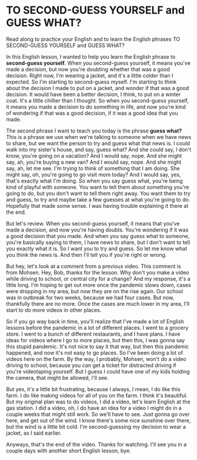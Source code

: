 # TO SECOND-GUESS YOURSELF and GUESS WHAT?

Read along to practice your English and to learn the English phrases TO SECOND-GUESS YOURSELF and GUESS WHAT?

In this English lesson, I wanted to help you learn the English phrase to **second-guess yourself**. When you second-guess yourself, it means you've made a decision, but now you're doubting whether that was a good decision. Right now, I'm wearing a jacket, and it's a little colder than I expected. So I'm starting to second-guess myself. I'm starting to think about the decision I made to put on a jacket, and wonder if that was a good decision. It would have been a better decision, I think, to put on a winter coat. It's a little chillier than I thought. So when you second-guess yourself, it means you made a decision to do something in life, and now you're kind of wondering if that was a good decision, if it was a good idea that you made.

The second phrase I want to teach you today is the phrase **guess what?** This is a phrase we use when we're talking to someone when we have news to share, but we want the person to try and guess what that news is. I could walk into my sister's house, and say, guess what? And she could say, I don't know, you're going on a vacation? And I would say, nope. And she might say, ah, you're buying a new van? And I would say, nope. And she might say, ah, let me see. I'm trying to think of something that I am doing. She might say, oh, you're going to go visit mom today? And I would say, yes, that's exactly what I'm doing. So when you say guess what, you're being kind of playful with someone. You want to tell them about something you're going to do, but you don't want to tell them right away. You want them to try and guess, to try and maybe take a few guesses at what you're going to do. Hopefully that made some sense. I was having trouble explaining it there at the end.

But let's review. When you second-guess yourself, it means that you've made a decision, and now you're having doubts. You're wondering if it was a good decision that you made. And when you say guess what to someone, you're basically saying to them, I have news to share, but I don't want to tell you exactly what it is. So I want you to try and guess. So let me know what you think the news is. And then I'll tell you if you're right or wrong.

But hey, let's look at a comment from a previous video. This comment is from Mohsen. Hey, Bob, thanks for the lesson. Why don't you make a video while driving to school, or central city for a change? And my response, it's a little long. I'm hoping to get out more once the pandemic slows down, cases were dropping in my area, but now they are on the rise again. Our school was in outbreak for two weeks, because we had four cases. But now, thankfully there are no more. Once the cases are much lower in my area, I'll start to do more videos in other places.

So if you go way back in time, you'll realize that I've made a lot of English lessons before the pandemic in a lot of different places. I went to a grocery store. I went to a bunch of different restaurants, and I have plans. I have ideas for videos where I go to more places, but then this, I was gonna say this stupid pandemic. It's not nice to say it that way, but then this pandemic happened, and now it's not easy to go places. So I've been doing a lot of videos here on the farm. By the way, I probably, Mohsen, won't do a video driving to school, because you can get a ticket for distracted driving if you're videotaping yourself. But I guess I could have one of my kids holding the camera, that might be allowed, I'll see.

But yes, it's a little bit frustrating, because I always, I mean, I do like this farm. I do like making videos for all of you on the farm. I think it's beautiful. But my original plan was to do videos, I did a video, let's learn English at the gas station. I did a video, oh, I do have an idea for a video I might do in a couple weeks that might still work. So we'll have to see. Just gonna go over here, and get out of the wind. I know there's some nice sunshine over there, but the wind is a little bit cold. I'm second-guessing my decision to wear a jacket, as I said earlier.

Anyways, that's the end of the video. Thanks for watching. I'll see you in a couple days with another short English lesson, bye.
